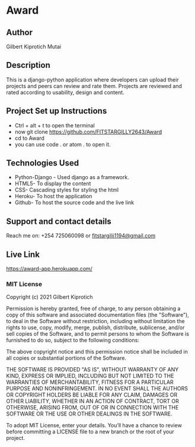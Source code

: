 #  Award
## Author
Gilbert Kiprotich Mutai
## Description
This is a django-python application where developers can upload their projects and peers can review and rate them. Projects are reviewed and rated according to usability, design and content.
## Project Set up Instructions
* Ctrl + alt + t to open the terminal
* now git clone https://github.com/FITSTARGILLY2643/Award
* cd to Award
* you can use code . or atom . to open it.

## Technologies Used
* Python-Django - Used django as a framework.
* HTML5- To display the content
* CSS- Cascading styles for styling the html
* Heroku- To host the application
* Github- To host the source code and the live link
## Support and contact details
Reach me on: +254 725060098 or fitstargilii1194@gmail.com
## Live Link
https://award-app.herokuapp.com/

### MIT License

Copyright (c) 2021 Gilbert Kiprotich

Permission is hereby granted, free of charge, to any person obtaining a copy of this software and associated documentation files (the "Software"), to deal in the Software without restriction, including without limitation the rights to use, copy, modify, merge, publish, distribute, sublicense, and/or sell copies of the Software, and to permit persons to whom the Software is furnished to do so, subject to the following conditions:

The above copyright notice and this permission notice shall be included in all copies or substantial portions of the Software.

THE SOFTWARE IS PROVIDED "AS IS", WITHOUT WARRANTY OF ANY KIND, EXPRESS OR IMPLIED, INCLUDING BUT NOT LIMITED TO THE WARRANTIES OF MERCHANTABILITY, FITNESS FOR A PARTICULAR PURPOSE AND NONINFRINGEMENT. IN NO EVENT SHALL THE AUTHORS OR COPYRIGHT HOLDERS BE LIABLE FOR ANY CLAIM, DAMAGES OR OTHER LIABILITY, WHETHER IN AN ACTION OF CONTRACT, TORT OR OTHERWISE, ARISING FROM, OUT OF OR IN CONNECTION WITH THE SOFTWARE OR THE USE OR OTHER DEALINGS IN THE SOFTWARE.

To adopt MIT License, enter your details. You’ll have a chance to review before committing a LICENSE file to a new branch or the root of your project.
